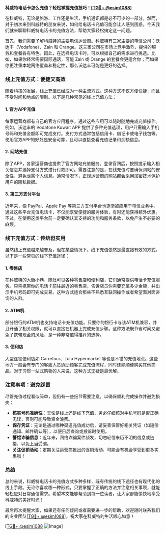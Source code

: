 **科威特电话卡怎么充值？轻松掌握充值技巧！[[TG💪+ @esim1088](https://t.me/s/esim1088)]**

在科威特，无论是旅游、工作还是生活，手机通讯都是必不可少的一部分。然而，对于初次来到科威特的朋友来说，如何给电话卡充值可能会让人感到困惑。今天我们就来聊聊科威特电话卡的充值方法，帮助大家轻松搞定这一问题。

首先，我们需要了解科威特的主要电信运营商。科威特有三家主要的电信公司：沃达丰（Vodafone）、Zain 和 Orange。这三家公司在市场上竞争激烈，提供的服务和套餐各有特色。因此，在选择电话卡时，可以根据自己的需求进行挑选。比如，如果你经常需要国际通话，可能 Zain 或 Orange 的套餐会更适合你；而如果你更注重本地网络覆盖和稳定性，那么沃达丰可能是更好的选择。

### **线上充值方式：便捷又高效**

随着科技的发展，线上充值已经成为一种主流方式。这种方式不仅方便快捷，而且不受时间和地点的限制。以下是几种常见的线上充值方法：

#### **1. 官方APP充值**
每家运营商都有自己的官方应用程序，通过这些应用可以随时随地完成充值操作。例如，沃达丰的 Vodafone Kuwait APP 提供了多种充值选项，用户只需输入手机号码和充值金额即可完成支付。支付方式通常包括信用卡、借记卡或电子钱包等。使用官方APP的好处是安全可靠，且可以直接查看充值记录和余额信息。

#### **2. 网站充值**
除了APP，各家运营商也提供了官方网站充值服务。登录官网后，按照提示输入相关信息并选择支付方式进行付款即可。需要注意的是，在线充值时要确保网站的安全性，避免泄露个人信息。通常情况下，正规运营商的网站都会采用加密技术保护用户的隐私数据。

#### **3. 第三方支付平台**
近年来，像 PayPal、Apple Pay 等第三方支付平台也逐渐被应用于电信业务中。通过这些平台充值电话卡，不仅能享受便捷的服务体验，有时还能获得额外优惠。不过，在使用这类平台前一定要确认其支持的功能和服务条款，以免产生不必要的麻烦。

### **线下充值方式：传统但实用**

虽然线上充值越来越普及，但在某些情况下，线下充值依然是最直接有效的方式。以下是一些常见的线下充值途径：

#### **1. 零售店**
在科威特的大街小巷，随处可见各种零售店和便利店，它们通常提供电话卡充值服务。只需携带你的电话卡前往最近的零售店，告诉店员你需要充值多少金额，并出示手机号码即可完成交易。这种方式适合那些不熟悉互联网操作或者希望面对面咨询的人群。

#### **2. ATM机**
部分银行的ATM机也支持电话卡充值功能。只要你的银行卡与该ATM机兼容，并且开通了相关权限，就可以直接在机器上完成充值步骤。这种方法既节省时间又避免了携带现金的风险，是一种非常值得推荐的选择。

#### **3. 便利店**
大型连锁便利店如 Carrefour、Lulu Hypermarket 等也是不错的充值地点。这些地方一般会有专门的客服人员协助顾客完成充值流程，同时还能顺便购买其他商品。对于习惯一站式购物的人来说，这种方式无疑是最优解。

### **注意事项：避免踩雷**

尽管充值过程看似简单，但仍有一些细节需要注意，以确保顺利完成操作并避免损失：

- **核实号码准确性**：无论是线上还是线下充值，务必仔细核对手机号码是否正确无误，否则可能导致资金浪费。
- **保存凭证**：无论是通过哪种渠道充值成功后，请妥善保管好相关凭证（如短信通知、邮件确认等），以便日后查询或投诉时使用。
- **警惕诈骗信息**：近年来，网络诈骗案件频发，切勿轻信来历不明的信息或链接，以免上当受骗。
- **关注促销活动**：定期关注运营商推出的促销活动，可能会有机会享受到更多实惠哦！

### **总结**

总的来说，科威特电话卡的充值方式多种多样，既有传统的线下途径也有现代化的线上手段。无论你喜欢哪一种形式，只要掌握了正确的方法并注意相关事项，就能轻松应对日常通信需求。希望本文能够帮助到每一位读者，让大家都能愉快地享受科威特的美好时光！

最后再次提醒大家，如果还有任何疑问或者需要进一步的帮助，欢迎随时联系我们的专业团队[[TG💪+ @esim1088](https://t.me/s/esim1088)]。祝大家在科威特的生活顺心如意！

[[TG💪+ @esim1088](https://t.me/s/esim1088) ![Image](https://i.postimg.cc/4NQfJmqS/Snipaste-2025-05-13-00-14-12.png)]